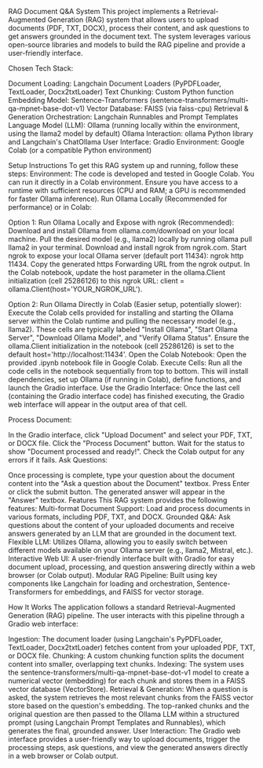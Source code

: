 RAG Document Q&A System
This project implements a Retrieval-Augmented Generation (RAG) system that allows users to upload documents (PDF, TXT, DOCX), process their content, and ask questions to get answers grounded in the document text. The system leverages various open-source libraries and models to build the RAG pipeline and provide a user-friendly interface.


Chosen Tech Stack:

Document Loading: Langchain Document Loaders (PyPDFLoader, TextLoader, Docx2txtLoader)
Text Chunking: Custom Python function
Embedding Model: Sentence-Transformers (sentence-transformers/multi-qa-mpnet-base-dot-v1)
Vector Database: FAISS (via faiss-cpu)
Retrieval & Generation Orchestration: Langchain Runnables and Prompt Templates
Language Model (LLM): Ollama (running locally within the environment, using the llama2 model by default)
Ollama Interaction: ollama Python library and Langchain's ChatOllama
User Interface: Gradio
Environment: Google Colab (or a compatible Python environment)





Setup Instructions
To get this RAG system up and running, follow these steps:
Environment: The code is developed and tested in Google Colab. You can run it directly in a Colab environment. Ensure you have access to a runtime with sufficient resources (CPU and RAM; a GPU is recommended for faster Ollama inference).
Run Ollama Locally (Recommended for performance) or in Colab:

Option 1: Run Ollama Locally and Expose with ngrok (Recommended):
Download and install Ollama from ollama.com/download on your local machine.
Pull the desired model (e.g., llama2) locally by running ollama pull llama2 in your terminal.
Download and install ngrok from ngrok.com.
Start ngrok to expose your local Ollama server (default port 11434): ngrok http 11434.
Copy the generated https Forwarding URL from the ngrok output.
In the Colab notebook, update the host parameter in the ollama.Client initialization (cell 25286126) to this ngrok URL: client = ollama.Client(host='YOUR_NGROK_URL').

Option 2: Run Ollama Directly in Colab (Easier setup, potentially slower):
Execute the Colab cells provided for installing and starting the Ollama server within the Colab runtime and pulling the necessary model (e.g., llama2). These cells are typically labeled "Install Ollama", "Start Ollama Server", "Download Ollama Model", and "Verify Ollama Status".
Ensure the ollama.Client initialization in the notebook (cell 25286126) is set to the default host='http://localhost:11434'.
Open the Colab Notebook: Open the provided .ipynb notebook file in Google Colab.
Execute Cells: Run all the code cells in the notebook sequentially from top to bottom. This will install dependencies, set up Ollama (if running in Colab), define functions, and launch the Gradio interface.
Use the Gradio Interface: Once the last cell (containing the Gradio interface code) has finished executing, the Gradio web interface will appear in the output area of that cell.


Process Document:

In the Gradio interface, click "Upload Document" and select your PDF, TXT, or DOCX file.
Click the "Process Document" button. Wait for the status to show "Document processed and ready!". Check the Colab output for any errors if it fails.
Ask Questions:

Once processing is complete, type your question about the document content into the "Ask a question about the Document" textbox.
Press Enter or click the submit button. The generated answer will appear in the "Answer" textbox.
Features
This RAG system provides the following features:
Multi-format Document Support: Load and process documents in various formats, including PDF, TXT, and DOCX.
Grounded Q&A: Ask questions about the content of your uploaded documents and receive answers generated by an LLM that are grounded in the document text.
Flexible LLM: Utilizes Ollama, allowing you to easily switch between different models available on your Ollama server (e.g., llama2, Mistral, etc.).
Interactive Web UI: A user-friendly interface built with Gradio for easy document upload, processing, and question answering directly within a web browser (or Colab output).
Modular RAG Pipeline: Built using key components like Langchain for loading and orchestration, Sentence-Transformers for embeddings, and FAISS for vector storage.




How It Works
The application follows a standard Retrieval-Augmented Generation (RAG) pipeline. The user interacts with this pipeline through a Gradio web interface:

Ingestion: The document loader (using Langchain's PyPDFLoader, TextLoader, Docx2txtLoader) fetches content from your uploaded PDF, TXT, or DOCX file.
Chunking: A custom chunking function splits the document content into smaller, overlapping text chunks.
Indexing: The system uses the sentence-transformers/multi-qa-mpnet-base-dot-v1 model to create a numerical vector (embedding) for each chunk and stores them in a FAISS vector database (VectorStore).
Retrieval & Generation: When a question is asked, the system retrieves the most relevant chunks from the FAISS vector store based on the question's embedding. The top-ranked chunks and the original question are then passed to the Ollama LLM within a structured prompt (using Langchain Prompt Templates and Runnables), which generates the final, grounded answer.
User Interaction: The Gradio web interface provides a user-friendly way to upload documents, trigger the processing steps, ask questions, and view the generated answers directly in a web browser or Colab output.